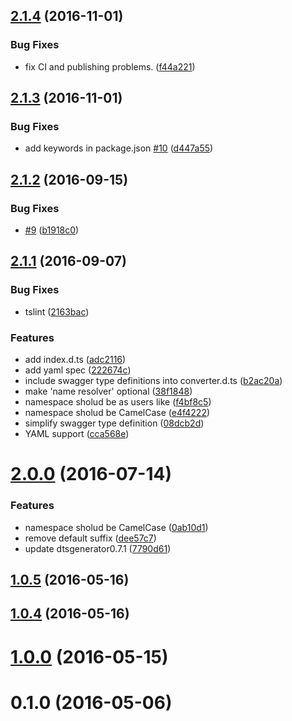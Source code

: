<a name="2.1.4"></a>
## [2.1.4](https://github.com/mstssk/sw2dts/compare/v2.1.3...v2.1.4) (2016-11-01)


### Bug Fixes

* fix CI and publishing problems. ([f44a221](https://github.com/mstssk/sw2dts/commit/f44a221))



<a name="2.1.3"></a>
## [2.1.3](https://github.com/mstssk/sw2dts/compare/v2.1.2...v2.1.3) (2016-11-01)


### Bug Fixes

* add keywords in package.json [#10](https://github.com/mstssk/sw2dts/issues/10) ([d447a55](https://github.com/mstssk/sw2dts/commit/d447a55))



<a name="2.1.2"></a>
## [2.1.2](https://github.com/mstssk/sw2dts/compare/v2.1.1...v2.1.2) (2016-09-15)


### Bug Fixes

* [#9](https://github.com/mstssk/sw2dts/issues/9) ([b1918c0](https://github.com/mstssk/sw2dts/commit/b1918c0))



<a name="2.1.1"></a>
## [2.1.1](https://github.com/mstssk/sw2dts/compare/v2.0.0...v2.1.1) (2016-09-07)


### Bug Fixes

* tslint ([2163bac](https://github.com/mstssk/sw2dts/commit/2163bac))


### Features

* add index.d.ts ([adc2116](https://github.com/mstssk/sw2dts/commit/adc2116))
* add yaml spec ([222674c](https://github.com/mstssk/sw2dts/commit/222674c))
* include swagger type definitions into converter.d.ts ([b2ac20a](https://github.com/mstssk/sw2dts/commit/b2ac20a))
* make 'name resolver' optional ([38f1848](https://github.com/mstssk/sw2dts/commit/38f1848))
* namespace sholud be as users like ([f4bf8c5](https://github.com/mstssk/sw2dts/commit/f4bf8c5))
* namespace sholud be CamelCase ([e4f4222](https://github.com/mstssk/sw2dts/commit/e4f4222))
* simplify swagger type definition ([08dcb2d](https://github.com/mstssk/sw2dts/commit/08dcb2d))
* YAML support ([cca568e](https://github.com/mstssk/sw2dts/commit/cca568e))



<a name="2.0.0"></a>
# [2.0.0](https://github.com/mstssk/sw2dts/compare/v1.0.5...v2.0.0) (2016-07-14)


### Features

* namespace sholud be CamelCase ([0ab10d1](https://github.com/mstssk/sw2dts/commit/0ab10d1))
* remove default suffix ([dee57c7](https://github.com/mstssk/sw2dts/commit/dee57c7))
* update dtsgenerator0.7.1 ([7790d61](https://github.com/mstssk/sw2dts/commit/7790d61))



<a name="1.0.5"></a>
## [1.0.5](https://github.com/mstssk/sw2dts/compare/v1.0.4...v1.0.5) (2016-05-16)



<a name="1.0.4"></a>
## [1.0.4](https://github.com/mstssk/sw2dts/compare/v1.0.0...v1.0.4) (2016-05-16)



<a name="1.0.0"></a>
# [1.0.0](https://github.com/mstssk/sw2dts/compare/v0.1.0...v1.0.0) (2016-05-15)



<a name="0.1.0"></a>
# 0.1.0 (2016-05-06)



